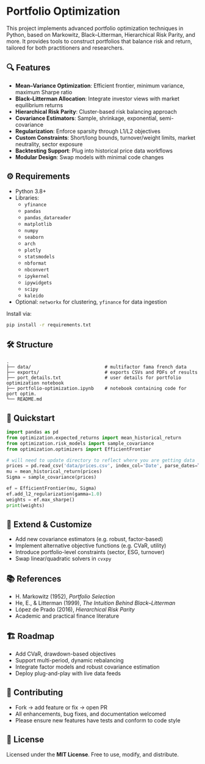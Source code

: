 # Portfolio Optimization

This project implements advanced portfolio optimization techniques in Python, based on Markowitz, Black–Litterman, Hierarchical Risk Parity, and more. It provides tools to construct portfolios that balance risk and return, tailored for both practitioners and researchers.

## 🔍 Features

- **Mean–Variance Optimization**: Efficient frontier, minimum variance, maximum Sharpe ratio  
- **Black–Litterman Allocation**: Integrate investor views with market equilibrium returns  
- **Hierarchical Risk Parity**: Cluster-based risk balancing approach  
- **Covariance Estimators**: Sample, shrinkage, exponential, semi-covariance  
- **Regularization**: Enforce sparsity through L1/L2 objectives  
- **Custom Constraints**: Short/long bounds, turnover/weight limits, market neutrality, sector exposure  
- **Backtesting Support**: Plug into historical price data workflows  
- **Modular Design**: Swap models with minimal code changes

## ⚙️ Requirements

- Python 3.8+  
- Libraries:
  - `yfinance`
  - `pandas`
  - `pandas_datareader`
  - `matplotlib`
  - `numpy`
  - `seaborn`
  - `arch`
  - `plotly`
  - `statsmodels`
  - `nbformat`
  - `nbconvert`
  - `ipykernel`
  - `ipywidgets`
  - `scipy`
  - `kaleido`
- Optional: `networkx` for clustering, `yfinance` for data ingestion  

Install via:
```bash
pip install -r requirements.txt
```

## 🛠️ Structure

```
.
├── data/                           # multifactor fama french data
├── exports/                        # exports CSVs and PDFs of results
├── port_details.txt                # user details for portfolio optimization notebook
├── portfolio-optimization.ipynb    # notebook containing code for port optim.
└── README.md
```

## 🚀 Quickstart

```python
import pandas as pd
from optimization.expected_returns import mean_historical_return
from optimization.risk_models import sample_covariance
from optimization.optimizers import EfficientFrontier

# will need to update directory to reflect where you are getting data
prices = pd.read_csv('data/prices.csv', index_col='Date', parse_dates=True)
mu = mean_historical_return(prices)
Sigma = sample_covariance(prices)

ef = EfficientFrontier(mu, Sigma)
ef.add_l2_regularization(gamma=1.0)
weights = ef.max_sharpe()
print(weights)
```


## 🧩 Extend & Customize

- Add new covariance estimators (e.g. robust, factor-based)  
- Implement alternative objective functions (e.g. CVaR, utility)  
- Introduce portfolio-level constraints (sector, ESG, turnover)  
- Swap linear/quadratic solvers in `cvxpy`


## 📚 References

- H. Markowitz (1952), *Portfolio Selection*  
- He, E., & Litterman (1999), *The Intuition Behind Black–Litterman*  
- López de Prado (2016), *Hierarchical Risk Parity*  
- Academic and practical finance literature

## 🏗️ Roadmap

- Add CVaR, drawdown-based objectives  
- Support multi-period, dynamic rebalancing  
- Integrate factor models and robust covariance estimation  
- Deploy plug-and-play with live data feeds

## 🙏 Contributing

- Fork → add feature or fix → open PR  
- All enhancements, bug fixes, and documentation welcomed  
- Please ensure new features have tests and conform to code style

## 📄 License

Licensed under the **MIT License**. Free to use, modify, and distribute.
